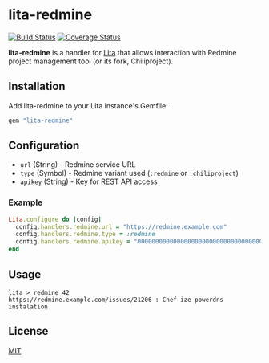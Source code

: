 # lita-redmine

[![Build Status](https://travis-ci.org/josqu4red/lita-redmine.png?branch=master)](https://travis-ci.org/josqu4red/lita-redmine)
[![Coverage Status](https://coveralls.io/repos/josqu4red/lita-redmine/badge.png)](https://coveralls.io/r/josqu4red/lita-redmine)

**lita-redmine** is a handler for [Lita](https://github.com/jimmycuadra/lita) that allows interaction with Redmine project management tool (or its fork, Chiliproject).

## Installation

Add lita-redmine to your Lita instance's Gemfile:

``` ruby
gem "lita-redmine"
```

## Configuration

* `url` (String) - Redmine service URL
* `type` (Symbol) - Redmine variant used (`:redmine` or `:chiliproject`)
* `apikey` (String) - Key for REST API access

### Example

```ruby
Lita.configure do |config|
  config.handlers.redmine.url = "https://redmine.example.com"
  config.handlers.redmine.type = :redmine
  config.handlers.redmine.apikey = "0000000000000000000000000000000000000000"
end
```
## Usage

```
lita > redmine 42
https://redmine.example.com/issues/21206 : Chef-ize powerdns instalation
```
## License

[MIT](http://opensource.org/licenses/MIT)
